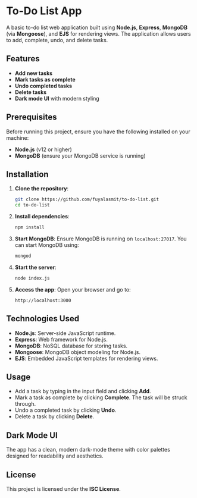 
# To-Do List App

A basic to-do list web application built using **Node.js**, **Express**, **MongoDB** (via **Mongoose**), and **EJS** for rendering views. The application allows users to add, complete, undo, and delete tasks.

## Features

- **Add new tasks**
- **Mark tasks as complete**
- **Undo completed tasks**
- **Delete tasks**
- **Dark mode UI** with modern styling

## Prerequisites

Before running this project, ensure you have the following installed on your machine:

- **Node.js** (v12 or higher)
- **MongoDB** (ensure your MongoDB service is running)

## Installation

1. **Clone the repository**:
   ```bash
   git clone https://github.com/fuyalasmit/to-do-list.git
   cd to-do-list
   ```

2. **Install dependencies**:
   ```bash
   npm install
   ```

3. **Start MongoDB**:
   Ensure MongoDB is running on `localhost:27017`. You can start MongoDB using:
   ```bash
   mongod
   ```

4. **Start the server**:
   ```bash
   node index.js
   ```

5. **Access the app**:
   Open your browser and go to:
   ```
   http://localhost:3000
   ```

## Technologies Used

- **Node.js**: Server-side JavaScript runtime.
- **Express**: Web framework for Node.js.
- **MongoDB**: NoSQL database for storing tasks.
- **Mongoose**: MongoDB object modeling for Node.js.
- **EJS**: Embedded JavaScript templates for rendering views.

## Usage

- Add a task by typing in the input field and clicking **Add**.
- Mark a task as complete by clicking **Complete**. The task will be struck through.
- Undo a completed task by clicking **Undo**.
- Delete a task by clicking **Delete**.

## Dark Mode UI

The app has a clean, modern dark-mode theme with color palettes designed for readability and aesthetics.

## License

This project is licensed under the **ISC License**.
